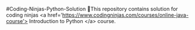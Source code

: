 #Coding-Ninjas-Python-Solution
:pushpin:This repository contains solution for coding ninjas  &lt;a href='https://www.codingninjas.com/courses/online-java-course'> Introduction to Python &lt;/a> course.
